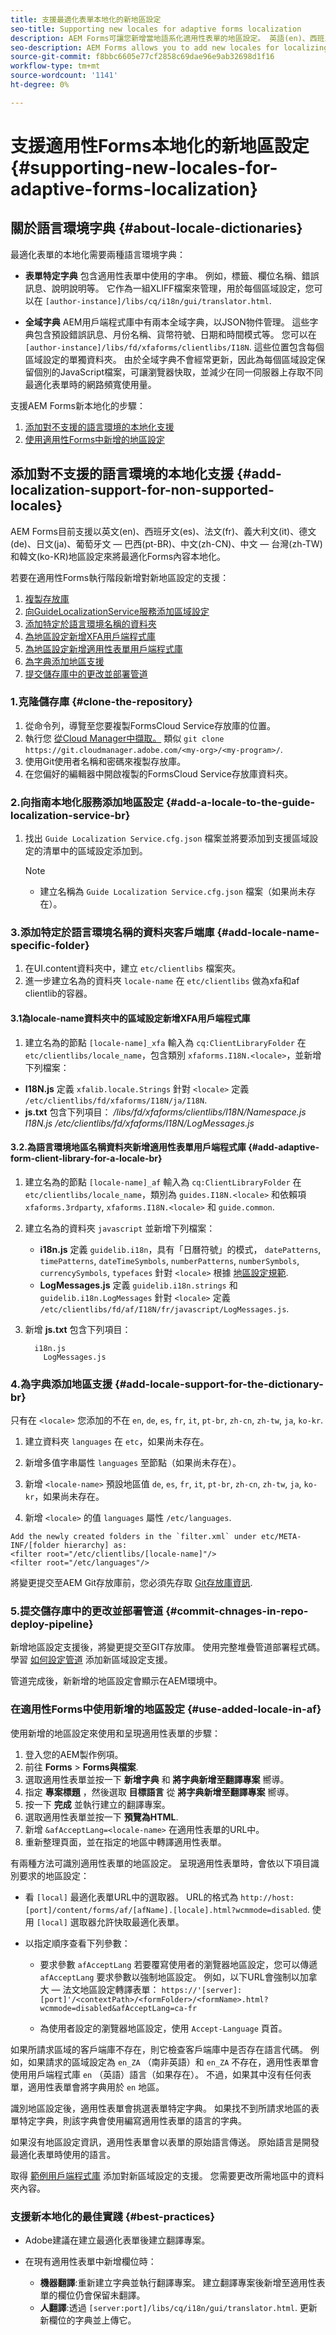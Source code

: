 ```yaml
---
title: 支援最適化表單本地化的新地區設定
seo-title: Supporting new locales for adaptive forms localization
description: AEM Forms可讓您新增當地語系化適用性表單的地區設定。 英語(en)、西班牙語(es)、法語(fr)、義大利語(it)、德語(de)、日語(ja)、葡萄牙語 — 巴西語(pt-BR)、中文(zh-CN)、中文 — 台灣語(zh-TW)和韓語(ko-KR)地區設定。
seo-description: AEM Forms allows you to add new locales for localizing adaptive forms. We support 10 locales out of the box curently, as  "en","fr","de","ja","pt-br","zh-cn","zh-tw","ko-kr","it","es".
source-git-commit: f8bbc6605e77cf2858c69dae96e9ab32698d1f16
workflow-type: tm+mt
source-wordcount: '1141'
ht-degree: 0%

---
```


# 支援適用性Forms本地化的新地區設定{#supporting-new-locales-for-adaptive-forms-localization}

## 關於語言環境字典 {#about-locale-dictionaries}

最適化表單的本地化需要兩種語言環境字典：

* **表單特定字典** 包含適用性表單中使用的字串。 例如，標籤、欄位名稱、錯誤訊息、說明說明等。 它作為一組XLIFF檔案來管理，用於每個區域設定，您可以在 `[author-instance]/libs/cq/i18n/gui/translator.html`.

* **全域字典** AEM用戶端程式庫中有兩本全域字典，以JSON物件管理。 這些字典包含預設錯誤訊息、月份名稱、貨幣符號、日期和時間模式等。 您可以在 `[author-instance]/libs/fd/xfaforms/clientlibs/I18N`. 這些位置包含每個區域設定的單獨資料夾。 由於全域字典不會經常更新，因此為每個區域設定保留個別的JavaScript檔案，可讓瀏覽器快取，並減少在同一伺服器上存取不同最適化表單時的網路頻寬使用量。

支援AEM Forms新本地化的步驟：

1. [添加對不支援的語言環境的本地化支援](#add-localization-support-for-non-supported-locales-add-localization-support-for-non-supported-locales)
1. [使用適用性Forms中新增的地區設定](#use-added-locale-in-adaptive-forms-use-added-locale-in-af)

## 添加對不支援的語言環境的本地化支援 {#add-localization-support-for-non-supported-locales}

AEM Forms目前支援以英文(en)、西班牙文(es)、法文(fr)、義大利文(it)、德文(de)、日文(ja)、葡萄牙文 — 巴西(pt-BR)、中文(zh-CN)、中文 — 台灣(zh-TW)和韓文(ko-KR)地區設定來將最適化Forms內容本地化。

若要在適用性Forms執行階段新增對新地區設定的支援：

1. [複製存放庫](#1-clone-the-repository-clone-the-repository)
1. [向GuideLocalizationService服務添加區域設定](#1-add-a-locale-to-the-guide-localization-service-add-a-locale-to-the-guide-localization-service-br)
1. [添加特定於語言環境名稱的資料夾](#3-add-locale-name-specific-folder-add-locale-name-specific-folder)
1. [為地區設定新增XFA用戶端程式庫](#3-add-xfa-client-library-for-a-locale)
1. [為地區設定新增適用性表單用戶端程式庫](#4-add-adaptive-form-client-library-for-a-locale-add-adaptive-form-client-library-for-a-locale-br)
1. [為字典添加地區支援](#5-add-locale-support-for-the-dictionary-add-locale-support-for-the-dictionary-br)
1. [提交儲存庫中的更改並部署管道](#7-commit-the-changes-in-the-repository-and-deploy-the-pipeline-commit-changes-in-repo-deploy-pipeline)

### 1.克隆儲存庫 {#clone-the-repository}

1. 從命令列，導覽至您要複製FormsCloud Service存放庫的位置。
1. 執行您 [從Cloud Manager中擷取。](https://experienceleague.adobe.com/docs/experience-manager-cloud-service/content/onboarding/journey/developers.html#accessing-git) 類似 `git clone https://git.cloudmanager.adobe.com/<my-org>/<my-program>/`.
1. 使用Git使用者名稱和密碼來複製存放庫。
1. 在您偏好的編輯器中開啟複製的FormsCloud Service存放庫資料夾。

### 2.向指南本地化服務添加地區設定 {#add-a-locale-to-the-guide-localization-service-br}

1. 找出 `Guide Localization Service.cfg.json` 檔案並將要添加到支援區域設定的清單中的區域設定添加到。

   >[!NOTE]
   >
   >* 建立名稱為 `Guide Localization Service.cfg.json` 檔案（如果尚未存在）。


### 3.添加特定於語言環境名稱的資料夾客戶端庫 {#add-locale-name-specific-folder}

1. 在UI.content資料夾中，建立 `etc/clientlibs` 檔案夾。
1. 進一步建立名為的資料夾 `locale-name` 在 `etc/clientlibs` 做為xfa和af clientlib的容器。

#### 3.1為locale-name資料夾中的區域設定新增XFA用戶端程式庫

1. 建立名為的節點 `[locale-name]_xfa` 輸入為 `cq:ClientLibraryFolder` 在 `etc/clientlibs/locale_name`，包含類別 `xfaforms.I18N.<locale>`，並新增下列檔案：
* **I18N.js** 定義 `xfalib.locale.Strings` 針對 `<locale>` 定義 `/etc/clientlibs/fd/xfaforms/I18N/ja/I18N`.
* **js.txt** 包含下列項目：
   */libs/fd/xfaforms/clientlibs/I18N/Namespace.js I18N.js /etc/clientlibs/fd/xfaforms/I18N/LogMessages.js*

#### 3.2.為語言環境地區名稱資料夾新增適用性表單用戶端程式庫 {#add-adaptive-form-client-library-for-a-locale-br}

1. 建立名為的節點 `[locale-name]_af` 輸入為 `cq:ClientLibraryFolder` 在 `etc/clientlibs/locale_name`，類別為 `guides.I18N.<locale>` 和依賴項 `xfaforms.3rdparty`, `xfaforms.I18N.<locale>` 和 `guide.common`.
1. 建立名為的資料夾 `javascript` 並新增下列檔案：

   * **i18n.js** 定義 `guidelib.i18n`，具有「日曆符號」的模式， `datePatterns`, `timePatterns`, `dateTimeSymbols`, `numberPatterns`, `numberSymbols`, `currencySymbols`, `typefaces` 針對 `<locale>` 根據 [地區設定規範](https://helpx.adobe.com/content/dam/Adobe/specs/xfa_spec_3_3.pdf).
   * **LogMessages.js** 定義 `guidelib.i18n.strings` 和 `guidelib.i18n.LogMessages` 針對 `<locale>` 定義 `/etc/clientlibs/fd/af/I18N/fr/javascript/LogMessages.js`.

1. 新增 **js.txt** 包含下列項目：

   ```text
     i18n.js
       LogMessages.js
   ```

### 4.為字典添加地區支援 {#add-locale-support-for-the-dictionary-br}

只有在 `<locale>` 您添加的不在 `en`, `de`, `es`, `fr`, `it`, `pt-br`, `zh-cn`, `zh-tw`, `ja`, `ko-kr`.

1. 建立資料夾 `languages` 在 `etc`，如果尚未存在。

1. 新增多值字串屬性 `languages` 至節點（如果尚未存在）。
1. 新增 `<locale-name>` 預設地區值 `de`, `es`, `fr`, `it`, `pt-br`, `zh-cn`, `zh-tw`, `ja`, `ko-kr`，如果尚未存在。

1. 新增 `<locale>` 的值 `languages` 屬性 `/etc/languages`.


```text
Add the newly created folders in the `filter.xml` under etc/META-INF/[folder hierarchy] as:
<filter root="/etc/clientlibs/[locale-name]"/>
<filter root="/etc/languages"/>
```

將變更提交至AEM Git存放庫前，您必須先存取 [Git存放庫資訊](https://experienceleague.adobe.com/docs/experience-manager-cloud-service/content/onboarding/journey/developers.html?lang=en#accessing-git).

### 5.提交儲存庫中的更改並部署管道 {#commit-chnages-in-repo-deploy-pipeline}

新增地區設定支援後，將變更提交至GIT存放庫。 使用完整堆疊管道部署程式碼。 學習 [如何設定管道](https://experienceleague.adobe.com/docs/experience-manager-cloud-service/content/onboarding/journey/developers.html?lang=en#setup-pipeline) 添加新區域設定支援。

管道完成後，新新增的地區設定會顯示在AEM環境中。

### 在適用性Forms中使用新增的地區設定 {#use-added-locale-in-af}

使用新增的地區設定來使用和呈現適用性表單的步驟：

1. 登入您的AEM製作例項。
1. 前往 **Forms** >  **Forms與檔案**.
1. 選取適用性表單並按一下 **新增字典** 和 **將字典新增至翻譯專案** 嚮導。
1. 指定 **專案標題** ，然後選取 **目標語言** 從 **將字典新增至翻譯專案** 嚮導。
1. 按一下 **完成** 並執行建立的翻譯專案。
1. 選取適用性表單並按一下 **預覽為HTML**.
1. 新增 `&afAcceptLang=<locale-name>` 在適用性表單的URL中。
1. 重新整理頁面，並在指定的地區中轉譯適用性表單。

有兩種方法可識別適用性表單的地區設定。 呈現適用性表單時，會依以下項目識別要求的地區設定：

* 看 `[local]` 最適化表單URL中的選取器。 URL的格式為 `http://host:[port]/content/forms/af/[afName].[locale].html?wcmmode=disabled`. 使用 `[local]` 選取器允許快取最適化表單。

* 以指定順序查看下列參數：

   * 要求參數 `afAcceptLang`
若要覆寫使用者的瀏覽器地區設定，您可以傳遞 
`afAcceptLang` 要求參數以強制地區設定。 例如，以下URL會強制以加拿大 — 法文地區設定轉譯表單：
      `https://'[server]:[port]'/<contextPath>/<formFolder>/<formName>.html?wcmmode=disabled&afAcceptLang=ca-fr`

   * 為使用者設定的瀏覽器地區設定，使用 `Accept-Language` 頁首。

如果所請求區域的客戶端庫不存在，則它檢查客戶端庫中是否存在語言代碼。 例如，如果請求的區域設定為 `en_ZA` （南非英語）和 `en_ZA` 不存在，適用性表單會使用用戶端程式庫 `en` （英語）語言（如果存在）。 不過，如果其中沒有任何表單，適用性表單會將字典用於 `en` 地區。


識別地區設定後，適用性表單會挑選表單特定字典。 如果找不到所請求地區的表單特定字典，則該字典會使用編寫適用性表單的語言的字典。

如果沒有地區設定資訊，適用性表單會以表單的原始語言傳送。 原始語言是開發最適化表單時使用的語言。

取得 [範例用戶端程式庫](/help/forms/assets/locale-support-sample.zip) 添加對新區域設定的支援。 您需要更改所需地區中的資料夾內容。

### 支援新本地化的最佳實踐 {#best-practices}

* Adobe建議在建立最適化表單後建立翻譯專案。

* 在現有適用性表單中新增欄位時：
   * **機器翻譯**:重新建立字典並執行翻譯專案。 建立翻譯專案後新增至適用性表單的欄位仍會保留未翻譯。
   * **人翻譯**:透過 `[server:port]/libs/cq/i18n/gui/translator.html`. 更新新欄位的字典並上傳它。
